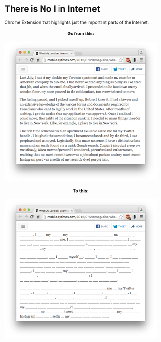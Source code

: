 # There is No I in Internet

Chrome Extension that highlights just the important parts of the Internet.

<div align="center">
    <h4>Go from this:</h4>
    <img src="https://github.com/mattbierner/no-i-in-internet/raw/master/documentation/before.png" />
    <h4>To this:</h4>
    <img src="https://github.com/mattbierner/no-i-in-internet/raw/master/documentation/after.png" />
</div>